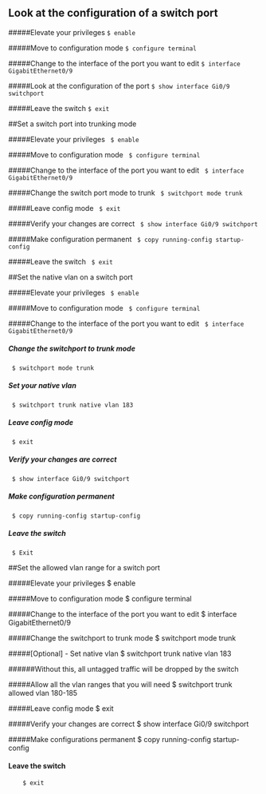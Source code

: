 ## Look at the configuration of a switch port

#####Elevate your privileges 
  `$ enable`

#####Move to configuration mode
  `$ configure terminal`
  
#####Change to the interface of the port you want to edit
  `$ interface GigabitEthernet0/9`
  
#####Look at the configuration of the port
  `$ show interface Gi0/9 switchport`
  
#####Leave the switch
  `$ exit`

##Set a switch port into trunking mode

#####Elevate your privileges
  ` $ enable`
  
#####Move to configuration mode
  ` $ configure terminal`
  
#####Change to the interface of the port you want to edit
  ` $ interface GigabitEthernet0/9`
  
#####Change the switch port mode to trunk
` $ switchport mode trunk`

#####Leave config mode
  ` $ exit`
  
#####Verify your changes are correct
  ` $ show interface Gi0/9 switchport`
  
#####Make configuration permanent
  ` $ copy running-config startup-config`
  
#####Leave the switch
  ` $ exit`

##Set the native vlan on a switch port

#####Elevate your privileges
  ` $ enable`
  
#####Move to configuration mode
  ` $ configure terminal`
  
#####Change to the interface of the port you want to edit
  ` $ interface GigabitEthernet0/9`
#####  Change the switchport to trunk mode
  ` $ switchport mode trunk`
#####  Set your native vlan
  ` $ switchport trunk native vlan 183`
#####  Leave config mode
  ` $ exit`
#####  Verify your changes are correct
  ` $ show interface Gi0/9 switchport`
#####  Make configuration permanent
  ` $ copy running-config startup-config`
#####  Leave the switch
  ` $ Exit`

##Set the allowed vlan range for a switch port

#####Elevate your privileges
        $ enable
        
#####Move to configuration mode
        $ configure terminal
        
#####Change to the interface of the port you want to edit
        $ interface GigabitEthernet0/9
        
#####Change the switchport to trunk mode
        $ switchport mode trunk
        
#####[Optional] - Set native vlan
        $ switchport trunk native vlan 183
        
######Without this, all untagged traffic will be dropped by the switch

#####Allow all the vlan ranges that you will need
        $ switchport trunk allowed vlan 180-185
        
#####Leave config mode
        $ exit
        
#####Verify your changes are correct
        $ show interface Gi0/9 switchport
        
#####Make configurations permanent
        $ copy running-config startup-config
        
####  Leave the switch
        $ exit
